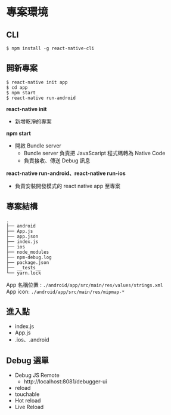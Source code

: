 # 專案環境

## CLI

`$ npm install -g react-native-cli`

## 開新專案

```
$ react-native init app
$ cd app
$ npm start
$ react-native run-android
```

**react-native init**
- 新增乾淨的專案

**npm start**
- 開啟 Bundle server
  - Bundle server 負責把 JavaScaript 程式碼轉為 Native Code
  - 負責接收、傳送 Debug 訊息

**react-native run-android、react-native run-ios**
- 負責安裝開發模式的 react native app 至專案

## 專案結構
```
.
├── android
├── App.js
├── app.json
├── index.js
├── ios
├── node_modules
├── npm-debug.log
├── package.json
├── __tests__
└── yarn.lock
```

App 名稱位置 : `./android/app/src/main/res/values/strings.xml`  
App icon: `./android/app/src/main/res/mipmap-*`

## 進入點
- index.js
- App.js
- .ios、.android

## Debug 選單 
- Debug JS Remote
  - http://localhost:8081/debugger-ui
- reload
- touchable
- Hot reload
- Live Reload
